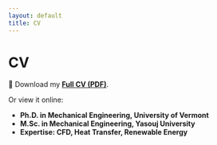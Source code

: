 ```yaml
---
layout: default
title: CV
---
```


# CV
📄 Download my **[Full CV (PDF)](assets/my_cv.pdf)**.

Or view it online:
- **Ph.D. in Mechanical Engineering, University of Vermont**
- **M.Sc. in Mechanical Engineering, Yasouj University**
- **Expertise: CFD, Heat Transfer, Renewable Energy**
